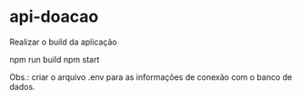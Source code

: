 # api-doacao

Realizar o build da aplicação

npm run build
npm start


Obs.:
criar o arquivo .env para as informações de conexão com o banco de dados.
